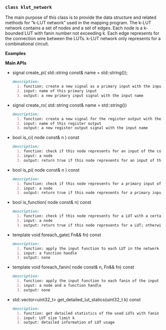 
### ```class klut_network```
The main purpose of this class is to provide the data structure and related methods for “k-LUT network” used in the mapping program. 
The k-LUT network contains a set of nodes and a set of edges. Each node is a k-bounded LUT with fanin number not exceeding k.
Each edge represents for the connection wire between the LUTs. k-LUT network only represents for a combinational circuit.

**Examples**


**Main APIs**

- signal create_pi( std::string const& name = std::string());
  ```markdown
  description:
    1. function: create a new signal as a primary input with the input name
    2. input: name of this primary input
    3. output: a new primary input signal with the input name
  ```

- signal create_ro( std::string const& name = std::string())
  ```markdown
  description:
    1. function: create a new signal for the register output with the input name
    2. input: name of this register output
    3. output: a new register output signal with the input name
  ```

- bool is_ci( node const& n ) const
  ```markdown
  description:
    1. function: check if this node represents for an input of the combinational circuit
    2. input: a node
    3. output: return true if this node represents for an input of the combinational circuit; otherwise, return false
  ```

- bool is_pi( node const& n ) const
  ```markdown
  description:
    1. function: check if this node represents for a primary input of the whole circuit
    2. input: a node
    3. output: return true if this node represents for a primary input; otherwise, return false
  ```

- bool is_function( node const& n) const 
  ```markdown
  description:
    1. function: check if this node represents for a LUT with a certain Boolean function
    2. input: a node
    3. output: return true if this node represents for a LUT; otherwise, return false
  ```

- template<typename Fn>
  void foreach_gate( Fn&& fn) const
  ```markdown
  description:
    1. function: apply the input function to each LUT in the network
    2. input: a function handle
    3. output: none
  ```

- template<typename Fn>
  void foreach_fanin( node const& n, Fn&& fn) const
  ```markdown
  description:
    1. function: apply the input function to each fanin of the input node
    2. input: a node and a function handle
    3. output: none
  ```

- std::vector<uint32_t> get_detailed_lut_statics(uint32_t k) const
  ```markdown
  description:
    1. function: get detailed statistics of the used LUTs with fanin not exceeding k
    2. input: LUT size limit k
    3. output: detailed information of LUT usage
  ```










